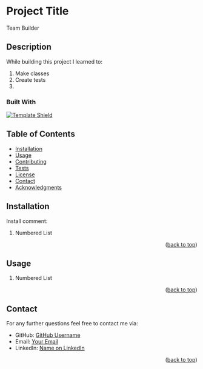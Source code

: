 # Project Title
Team Builder
## Description



While building this project I learned to:

1. Make classes
2. Create tests
3. 

### Built With

[![Template Shield](https://img.shields.io/badge/Template-000000?&style=for-the-badge)](#)

## Table of Contents
- [Installation](#installation)
- [Usage](#usage)
- [Contributing](#contributing)
- [Tests](#tests)
- [License](#license)
- [Contact](#contact)
- [Acknowledgments](#acknowledgments)

## Installation
Install comment: 

1. Numbered List
<p align="right">(<a href="#readme-top">back to top</a>)</p>

## Usage
1. Numbered List
<p align="right">(<a href="#readme-top">back to top</a>)</p>




## Contact

For any further questions feel free to contact me via:
- GitHub: [GitHub Username](#)
- Email: [Your Email](mailto:#)
- LinkedIn: [Name on LinkedIn](#)
<p align="right">(<a href="#readme-top">back to top</a>)</p>

